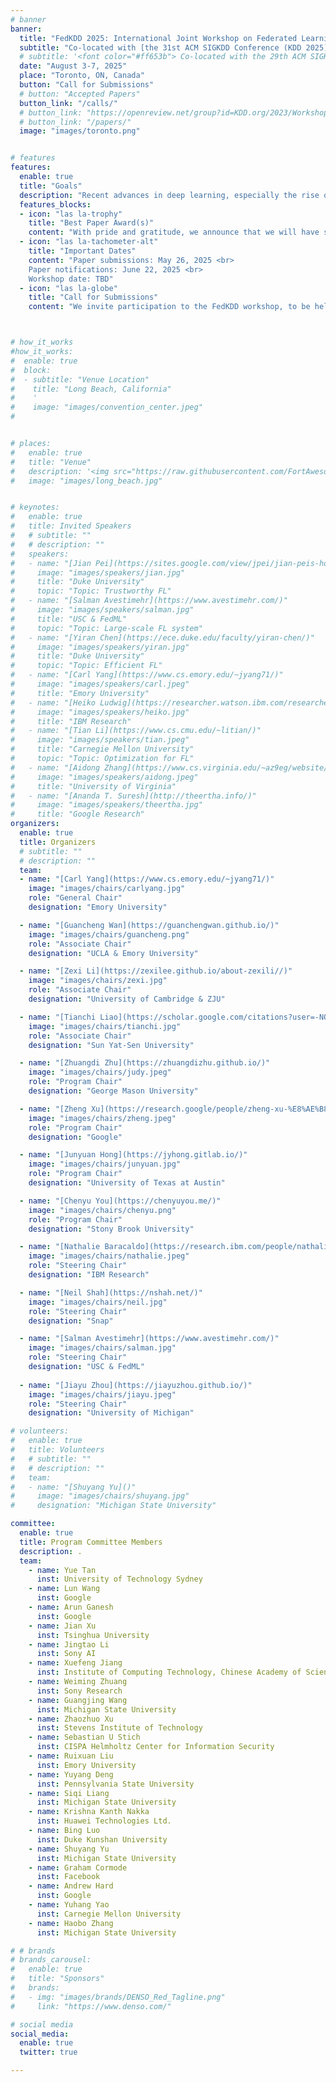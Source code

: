 ```yaml
---
# banner
banner:
  title: "FedKDD 2025: International Joint Workshop on Federated Learning for Data Mining and Graph Analytics"
  subtitle: "Co-located with [the 31st ACM SIGKDD Conference (KDD 2025)](https://kdd2025.kdd.org/)"
  # subtitle: '<font color="#ff653b"> Co-located with the 29th ACM SIGKDD Conference (KDD 2023). </font> '
  date: "August 3-7, 2025"
  place: "Toronto, ON, Canada"
  button: "Call for Submissions"
  # button: "Accepted Papers"
  button_link: "/calls/"
  # button_link: "https://openreview.net/group?id=KDD.org/2023/Workshop/FL4Data-Mining&referrer=%5BHomepage%5D(%2F)#accept--poster-"
  # button_link: "/papers/"
  image: "images/toronto.png" 


# features
features:
  enable: true
  title: "Goals"
  description: "Recent advances in deep learning, especially the rise of large language models, have greatly impacted fields such as urban planning and healthcare. Data now come from many sources, including structured tabular records and graphs that capture complex relationships between samples. This diversity has increased the need for scalable and privacy-preserving learning methods. Federated Learning (FL) is a powerful tool for aggregating knowledge from distributed data while protecting privacy. However, applying FL to new areas like large-scale language modeling, multi-agent systems, and AI-driven scientific discovery requires new methods, as these fields face challenges in scalability, trustworthiness, and robustness. This workshop aims to encourage discussion on distributed data mining and graph analytics in this evolving technological landscape, and it invites researchers and practitioners to share innovative algorithms, system designs, applications, and evaluation strategies that address these challenges and drive the development of trustworthy intelligent systems."
  features_blocks:
  - icon: "las la-trophy"
    title: "Best Paper Award(s)"
    content: "With pride and gratitude, we announce that we will have several Best Paper Awards and  potential  travel awards."
  - icon: "las la-tachometer-alt"
    title: "Important Dates"
    content: "Paper submissions: May 26, 2025 <br>
    Paper notifications: June 22, 2025 <br>
    Workshop date: TBD"
  - icon: "las la-globe"
    title: "Call for Submissions"
    content: "We invite participation to the FedKDD workshop, to be held as part of the KDD 2025 conference. Please check [**call for submissions**](/calls/) for more details."



# how_it_works
#how_it_works:   
#  enable: true
#  block:
#  - subtitle: "Venue Location"
#    title: "Long Beach, California"
#    '
#    image: "images/convention_center.jpeg"
#


# places:
#   enable: true
#   title: "Venue"
#   description: '<img src="https://raw.githubusercontent.com/FortAwesome/Font-Awesome/6.x/svgs/solid/map.svg" width="30" height="30"> [Convention Center](https://www.longbeachcc.com/?gclid=CjwKCAjwrJ-hBhB7EiwAuyBVXfDJFYVbijLkgxXJt_-kxQoe-7WdOtUeqOeSB_kSoswGUJzUjuYxZhoCu6AQAvD_BwE), Long Beach, California.' 
#   image: "images/long_beach.jpg" 


# keynotes:
#   enable: true
#   title: Invited Speakers
#   # subtitle: ""
#   # description: ""
#   speakers:
#   - name: "[Jian Pei](https://sites.google.com/view/jpei/jian-peis-homepage/)"
#     image: "images/speakers/jian.jpg"
#     title: "Duke University"
#     topic: "Topic: Trustworthy FL"
#   - name: "[Salman Avestimehr](https://www.avestimehr.com/)"
#     image: "images/speakers/salman.jpg"
#     title: "USC & FedML"
#     topic: "Topic: Large-scale FL system"
#   - name: "[Yiran Chen](https://ece.duke.edu/faculty/yiran-chen/)"
#     image: "images/speakers/yiran.jpg"
#     title: "Duke University"
#     topic: "Topic: Efficient FL"
#   - name: "[Carl Yang](https://www.cs.emory.edu/~jyang71/)"
#     image: "images/speakers/carl.jpeg"
#     title: "Emory University"
#   - name: "[Heiko Ludwig](https://researcher.watson.ibm.com/researcher/view.php?person=us-hludwig)"
#     image: "images/speakers/heiko.jpg"
#     title: "IBM Research"
#   - name: "[Tian Li](https://www.cs.cmu.edu/~litian/)"
#     image: "images/speakers/tian.jpeg"
#     title: "Carnegie Mellon University"
#     topic: "Topic: Optimization for FL"
#   - name: "[Aidong Zhang](https://www.cs.virginia.edu/~az9eg/website/home.html)"
#     image: "images/speakers/aidong.jpeg"
#     title: "University of Virginia"
#   - name: "[Ananda T. Suresh](http://theertha.info/)"
#     image: "images/speakers/theertha.jpg"
#     title: "Google Research"
organizers:
  enable: true
  title: Organizers
  # subtitle: ""
  # description: ""
  team:
  - name: "[Carl Yang](https://www.cs.emory.edu/~jyang71/)"
    image: "images/chairs/carlyang.jpg"
    role: "General Chair"
    designation: "Emory University"

  - name: "[Guancheng Wan](https://guanchengwan.github.io/)"
    image: "images/chairs/guancheng.png"
    role: "Associate Chair"
    designation: "UCLA & Emory University"

  - name: "[Zexi Li](https://zexilee.github.io/about-zexili//)"
    image: "images/chairs/zexi.jpg"
    role: "Associate Chair"
    designation: "University of Cambridge & ZJU"

  - name: "[Tianchi Liao](https://scholar.google.com/citations?user=-NOhEasAAAAJ&hl=en&oi=ao)"
    image: "images/chairs/tianchi.jpg"
    role: "Associate Chair"
    designation: "Sun Yat-Sen University"

  - name: "[Zhuangdi Zhu](https://zhuangdizhu.github.io/)"
    image: "images/chairs/judy.jpeg"
    role: "Program Chair"
    designation: "George Mason University"

  - name: "[Zheng Xu](https://research.google/people/zheng-xu-%E8%AE%B8%E6%AD%A3/)"
    image: "images/chairs/zheng.jpeg"
    role: "Program Chair"
    designation: "Google"

  - name: "[Junyuan Hong](https://jyhong.gitlab.io/)"
    image: "images/chairs/junyuan.jpg"
    role: "Program Chair"
    designation: "University of Texas at Austin"

  - name: "[Chenyu You](https://chenyuyou.me/)"
    image: "images/chairs/chenyu.png"
    role: "Program Chair"
    designation: "Stony Brook University"

  - name: "[Nathalie Baracaldo](https://research.ibm.com/people/nathalie-baracaldo-angel)"
    image: "images/chairs/nathalie.jpeg"
    role: "Steering Chair"
    designation: "IBM Research"

  - name: "[Neil Shah](https://nshah.net/)"
    image: "images/chairs/neil.jpg"
    role: "Steering Chair"
    designation: "Snap"

  - name: "[Salman Avestimehr](https://www.avestimehr.com/)"
    image: "images/chairs/salman.jpg"
    role: "Steering Chair"
    designation: "USC & FedML"
  
  - name: "[Jiayu Zhou](https://jiayuzhou.github.io/)"
    image: "images/chairs/jiayu.jpeg"
    role: "Steering Chair"
    designation: "University of Michigan"

# volunteers:
#   enable: true
#   title: Volunteers
#   # subtitle: ""
#   # description: ""
#   team:
#   - name: "[Shuyang Yu]()"
#     image: "images/chairs/shuyang.jpg"
#     designation: "Michigan State University"

committee:
  enable: true
  title: Program Committee Members 
  description: .
  team:
    - name: Yue Tan	
      inst: University of Technology Sydney
    - name: Lun Wang
      inst: Google
    - name: Arun Ganesh
      inst: Google
    - name: Jian Xu
      inst: Tsinghua University
    - name: Jingtao Li
      inst: Sony AI
    - name: Xuefeng Jiang
      inst: Institute of Computing Technology, Chinese Academy of Sciences
    - name: Weiming Zhuang
      inst: Sony Research
    - name: Guangjing Wang
      inst: Michigan State University
    - name: Zhaozhuo Xu
      inst: Stevens Institute of Technology
    - name: Sebastian U Stich
      inst: CISPA Helmholtz Center for Information Security
    - name: Ruixuan Liu
      inst: Emory University
    - name: Yuyang Deng
      inst: Pennsylvania State University
    - name: Siqi Liang
      inst: Michigan State University
    - name: Krishna Kanth Nakka
      inst: Huawei Technologies Ltd.
    - name: Bing Luo
      inst: Duke Kunshan University
    - name: Shuyang Yu
      inst: Michigan State University
    - name: Graham Cormode
      inst: Facebook
    - name: Andrew Hard
      inst: Google
    - name: Yuhang Yao
      inst: Carnegie Mellon University
    - name: Haobo Zhang
      inst: Michigan State University

# # brands
# brands_carousel:
#   enable: true 
#   title: "Sponsors"
#   brands:
#   - img: "images/brands/DENSO_Red_Tagline.png"
#     link: "https://www.denso.com/"

# social media
social_media:
  enable: true
  twitter: true

---
```

